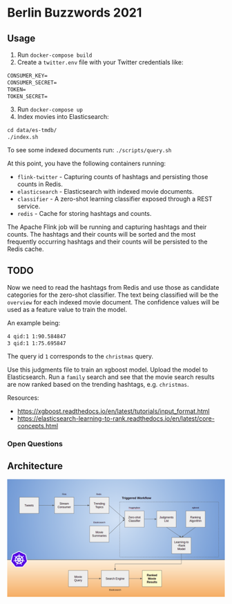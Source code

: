 # Berlin Buzzwords 2021

## Usage

1. Run `docker-compose build`
2. Create a `twitter.env` file with your Twitter credentials like:

```
CONSUMER_KEY=
CONSUMER_SECRET=
TOKEN=
TOKEN_SECRET=
```

3. Run `docker-compose up`
4. Index movies into Elasticsearch:

```
cd data/es-tmdb/
./index.sh
```

To see some indexed documents run: `./scripts/query.sh`

At this point, you have the following containers running:

* `flink-twitter` - Capturing counts of hashtags and persisting those counts in Redis.
* `elasticsearch` - Elasticsearch with indexed movie documents.
* `classifier` - A zero-shot learning classifier exposed through a REST service.
* `redis` - Cache for storing hashtags and counts.

The Apache Flink job will be running and capturing hashtags and their counts. The hashtags and their counts will be sorted and the most frequently occurring hashtags and their counts will be persisted to the Redis cache.

## TODO

Now we need to read the hashtags from Redis and use those as candidate categories for the zero-shot classifier. The text being classified will be the `overview` for each indexed movie document. The confidence values will be used as a feature value to train the model.

An example being:

```
4 qid:1 1:90.584847
3 qid:1 1:75.695847
```

The query id `1` corresponds to the `christmas` query.

Use this judgments file to train an xgboost model. Upload the model to Elasticsearch. Run a `family` search and see that the movie search results are now ranked based on the trending hashtags, e.g. `christmas`.

Resources:

* https://xgboost.readthedocs.io/en/latest/tutorials/input_format.html
* https://elasticsearch-learning-to-rank.readthedocs.io/en/latest/core-concepts.html

### Open Questions


## Architecture

![Architecture](https://github.com/jzonthemtn/berlin-buzzwords-2021/blob/master/resources/arch.png?raw=true)
